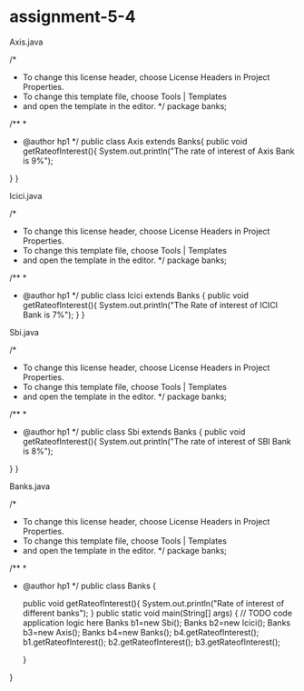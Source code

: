 # assignment-5-4

Axis.java

/*
 * To change this license header, choose License Headers in Project Properties.
 * To change this template file, choose Tools | Templates
 * and open the template in the editor.
 */
package banks;

/**
 *
 * @author hp1
 */
public class Axis extends Banks{
    public void getRateofInterest(){
    System.out.println("The rate of interest of Axis Bank is 9%");
        
        
      
}
}


Icici.java


/*
 * To change this license header, choose License Headers in Project Properties.
 * To change this template file, choose Tools | Templates
 * and open the template in the editor.
 */
package banks;

/**
 *
 * @author hp1
 */
public class Icici extends Banks {
    public void getRateofInterest(){
        System.out.println("The Rate of interest of ICICI Bank is 7%");
    }
}


Sbi.java

/*
 * To change this license header, choose License Headers in Project Properties.
 * To change this template file, choose Tools | Templates
 * and open the template in the editor.
 */
package banks;

/**
 *
 * @author hp1
 */
public class Sbi extends Banks {
    public void getRateofInterest(){
 System.out.println("The rate of interest of SBI Bank is 8%");
        
        
}
}


Banks.java


/*
 * To change this license header, choose License Headers in Project Properties.
 * To change this template file, choose Tools | Templates
 * and open the template in the editor.
 */
package banks;

/**
 *
 * @author hp1
 */
public class Banks {

    public void getRateofInterest(){
        System.out.println("Rate of interest of different banks");
    }
    public static void main(String[] args) {
        // TODO code application logic here
        Banks b1=new Sbi();
        Banks b2=new Icici();
        Banks b3=new Axis();
        Banks b4=new Banks();
        b4.getRateofInterest();
        b1.getRateofInterest();
        b2.getRateofInterest();
        b3.getRateofInterest();
        
        
    }
    
}




